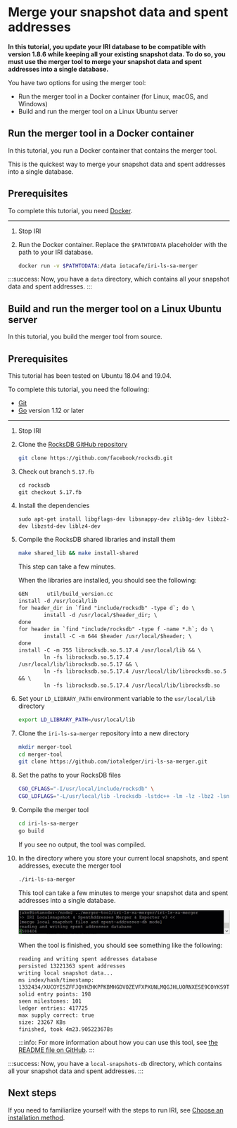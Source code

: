 # Merge your snapshot data and spent addresses

**In this tutorial, you update your IRI database to be compatible with version 1.8.6 while keeping all your existing snapshot data. To do so, you must use the merger tool to merge your snapshot data and spent addresses into a single database.**

You have two options for using the merger tool:

- Run the merger tool in a Docker container (for Linux, macOS, and Windows)
- Build and run the merger tool on a Linux Ubuntu server

## Run the merger tool in a Docker container

In this tutorial, you run a Docker container that contains the merger tool.

This is the quickest way to merge your snapshot data and spent addresses into a single database.

## Prerequisites

To complete this tutorial, you need [Docker](https://docs.docker.com/get-docker/).

---

1. Stop IRI

2. Run the Docker container. Replace the `$PATHTODATA` placeholder with the path to your IRI database.

    ```bash
    docker run -v $PATHTODATA:/data iotacafe/iri-ls-sa-merger
    ```

:::success:
Now, you have a `data` directory, which contains all your snapshot data and spent addresses.
:::

## Build and run the merger tool on a Linux Ubuntu server

In this tutorial, you build the merger tool from source.

## Prerequisites

This tutorial has been tested on Ubuntu 18.04 and 19.04.

To complete this tutorial, you need the following:

- [Git](https://git-scm.com/downloads)
- [Go](https://golang.org/doc/install) version 1.12 or later

---

1. Stop IRI

2. Clone the [RocksDB GitHub repository](https://github.com/facebook/rocksdb)

    ```bash
    git clone https://github.com/facebook/rocksdb.git
    ```

3. Check out branch `5.17.fb`

    ```
    cd rocksdb
    git checkout 5.17.fb
    ```

4. Install the dependencies

    ```
    sudo apt-get install libgflags-dev libsnappy-dev zlib1g-dev libbz2-dev libzstd-dev liblz4-dev
    ```

5. Compile the RocksDB shared libraries and install them

    ```bash
    make shared_lib && make install-shared
    ```

    This step can take a few minutes.

    When the libraries are installed, you should see the following:

    ```
    GEN      util/build_version.cc
    install -d /usr/local/lib
    for header_dir in `find "include/rocksdb" -type d`; do \
            install -d /usr/local/$header_dir; \
    done
    for header in `find "include/rocksdb" -type f -name *.h`; do \
            install -C -m 644 $header /usr/local/$header; \
    done
    install -C -m 755 librocksdb.so.5.17.4 /usr/local/lib && \
            ln -fs librocksdb.so.5.17.4 /usr/local/lib/librocksdb.so.5.17 && \
            ln -fs librocksdb.so.5.17.4 /usr/local/lib/librocksdb.so.5 && \
            ln -fs librocksdb.so.5.17.4 /usr/local/lib/librocksdb.so
    ```

6. Set your `LD_LIBRARY_PATH` environment variable to the `usr/local/lib` directory

    ```bash
    export LD_LIBRARY_PATH=/usr/local/lib
    ```

7. Clone the `iri-ls-sa-merger` repository into a new directory

    ```bash
    mkdir merger-tool
    cd merger-tool
    git clone https://github.com/iotaledger/iri-ls-sa-merger.git
    ```

8. Set the paths to your RocksDB files

    ```bash
    CGO_CFLAGS="-I/usr/local/include/rocksdb" \
    CGO_LDFLAGS="-L/usr/local/lib -lrocksdb -lstdc++ -lm -lz -lbz2 -lsnappy -llz4 -lzstd"
    ```

9. Compile the merger tool

    ```bash
    cd iri-ls-sa-merger
    go build
    ```

    If you see no output, the tool was compiled.

10. In the directory where you store your current local snapshots, and spent addresses, execute the merger tool

    ```bash
    ./iri-ls-sa-merger
    ```

    This tool can take a few minutes to merge your snapshot data and spent addresses into a single database.

    ![Merger tool](../images/snapshot-merger.gif)

    When the tool is finished, you should see something like the following:

    ```
    reading and writing spent addresses database
    persisted 13221363 spent addresses
    writing local snapshot data...
    ms index/hash/timestamp: 1332434/XUCOYISZFFJQYHZHKPPKBMHGDVOZEVFXPXUNLMQGJHLUORNXESE9COYKS9TPUFAZGHXDROMDCR9VA9999/1580794859
    solid entry points: 198
    seen milestones: 101
    ledger entries: 417725
    max supply correct: true
    size: 23267 KBs
    finished, took 4m23.905223678s
    ```

    :::info:
    For more information about how you can use this tool, see [the README file on GitHub](https://github.com/iotaledger/iri-ls-sa-merger#iri-localsnapshot--spentaddresses-merger).
    :::

:::success:
Now, you have a `local-snapshots-db` directory, which contains all your snapshot data and spent addresses.
:::

## Next steps

If you need to familiarlize yourself with the steps to run IRI, see [Choose an installation method](../tutorials/install-iri.md).